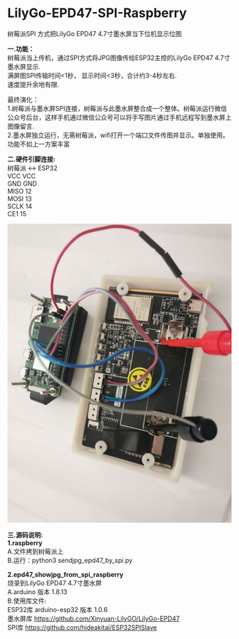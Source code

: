 # LilyGo-EPD47-SPI-Raspberry <br/>
树莓派SPI 方式把LilyGo EPD47 4.7寸墨水屏当下位机显示位图 <br/>

<b>一.功能：</b> <br/>
   树莓派当上传机，通过SPI方式将JPG图像传给ESP32主控的LilyGo EPD47 4.7寸墨水屏显示. <br/>
   满屏图SPI传输时间<1秒， 显示时间<3秒，合计约3-4秒左右.  <br/>
   速度提升余地有限. <br/>
   
   最终演化：<br/>
   1.树莓派与墨水屏SPI连接，树莓派与此墨水屏整合成一个整体。树莓派运行微信公众号后台，这样手机通过微信公众号可以将手写图片通过手机远程写到墨水屏上图像留言. <br/>
   2.墨水屏独立运行，无需树莓派，wifi打开一个端口文件传图并显示。单独使用。功能不如上一方案丰富<br/>


<b>二.硬件引脚连接:</b>  <br/>
  树莓派 <-> ESP32 <br/>
  VCC      VCC <br/>
  GND      GND <br/>
  MISO     12 <br/>
  MOSI     13 <br/>
  SCLK     14 <br/>
  CE1      15 <br/>
   
  <img src= 'https://github.com/lixy123/LilyGo-EPD47-SPI-Raspberry/blob/main/main.jpg?raw=true' /> <br/>
   
<b>三.源码说明:</b>  <br/>
<b>1.raspberry</b>  <br/>
   A.文件拷到树莓派上 <br/>
   B.运行：python3 sendjpg_epd47_by_spi.py <br/>
   
<b>2.epd47_showjpg_from_spi_raspberry</b>  <br/>
  烧录到LilyGo EPD47 4.7寸墨水屏 <br/>
  A.arduino 版本 1.8.13 <br/>
  B.使用库文件: <br/>
  ESP32库 arduino-esp32 版本 1.0.6 <br/>
  墨水屏库 https://github.com/Xinyuan-LilyGO/LilyGo-EPD47 <br/>
  SPI库 https://github.com/hideakitai/ESP32SPISlave <br/>
     
